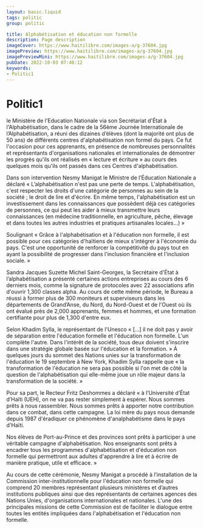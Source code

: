 ```yaml
---
layout: basic.liquid
tags: politic
group: politic

title: Alphabétisation et éducation non formelle
description: Page description
imageCover: https://www.haitilibre.com/images-a/g-37604.jpg
imagePreview: https://www.haitilibre.com/images-a/g-37604.jpg
imagePreviewMini: https://www.haitilibre.com/images-a/g-37604.jpg
pubDate: 2022-10-03 07:48:12
keywords:
- Politic1
---
```


# Politic1

le Ministère de l'Education Nationale via son Secrétariat d'État à l'Alphabétisation, dans le cadre de la 56ème Journée Internationale de l’Alphabétisation, a réuni des dizaines d’élèves (dont la majorité ont plus de 50 ans) de différents centres d'alphabétisation non formel du pays. Ce fut l'occasion pour ces apprenants, en présence de nombreuses personnalités et représentants d'organisations nationales et internationales de démontrer les progrès qu'ils ont réalisés en « lecture et écriture » au cours des quelques mois qu'ils ont passés dans ces Centres d'alphabétisation.

Dans son intervention Nesmy Manigat le Ministre de l’Éducation Nationale a déclaré « L’alphabétisation n'est pas une perte de temps. L'alphabétisation, c'est respecter les droits d'une catégorie de personnes au sein de la société ; le droit de lire et d'écrire. En même temps, l'alphabétisation est un investissement dans les connaissances que possèdent déjà ces catégories de personnes, ce qui peut les aider à mieux transmettre leurs connaissances (en médecine traditionnelle, en agriculture, pêche, élevage et dans toutes les autres industries et pratiques artisanales locales…) »

Soulignant « Grâce à l'alphabétisation et à l'éducation non formelle, il est possible pour ces catégories d'haïtiens de mieux s'intégrer à l'économie du pays. C'est une opportunité de renforcer la compétitivité du pays tout en ayant la possibilité de progresser dans l'inclusion financière et l'inclusion sociale. »

Sandra Jacques Suzette Michel Saint-Georges, la Secrétaire d'État à l’alphabétisation a présenté certaines actions entreprises au cours des 6 derniers mois, comme la signature de protocoles avec 22 associations afin d'ouvrir 1,300 classes alpha. Au cours de cette même période, le Bureau a réussi à former plus de 300 moniteurs et superviseurs dans les départements de Grand’Anse, du Nord, du Nord-Ouest et de l'Ouest où ils ont évalué près de 2,000 apprenants, femmes et hommes, et une formation certifiante pour plus de 1,300 d'entre eux.

Selon Khadim Sylla, le représentant de l'Unesco « […] il ne doit pas y avoir de séparation entre l'éducation formelle et l'éducation non formelle. L'un complète l'autre. Dans l'intérêt de la société, tous deux doivent s'inscrire dans une stratégie globale basée sur l'éducation et la formation. » À quelques jours du sommet des Nations unies sur la transformation de l'éducation le 19 septembre à New York, Khadim Sylla rappelle que « la transformation de l'éducation ne sera pas possible si l'on met de côté la question de l'alphabétisation qui elle-même joue un rôle majeur dans la transformation de la société. »

Pour sa part, le Recteur Fritz Deshommes a déclaré « à l’Université d’État d’Haïti (UEH), on ne va pas rester simplement à espérer. Nous sommes prêts à nous rassembler. Nous sommes prêts à apporter notre contribution dans ce combat, dans cette campagne. La loi mère du pays nous demande depuis 1987 d'éradiquer ce phénomène d'analphabétisme dans le pays d'Haïti.

Nos élèves de Port-au-Prince et des provinces sont prêts à participer à une véritable campagne d'alphabétisation. Nos enseignants sont prêts à encadrer tous les programmes d'alphabétisation et d'éducation non formelle qui permettront aux adultes d'apprendre à lire et à écrire de manière pratique, utile et efficace. »

Au cours de cette cérémonie, Nesmy Manigat a procédé à l’installation de la Commission inter-institutionnelle pour l'éducation non formelle qui comprend 20 membres représentant plusieurs ministères et d’autres institutions publiques ainsi que des représentants de certaines agences des Nations Unies, d'organisations internationales et nationales. L'une des principales missions de cette Commission est de faciliter le dialogue entre toutes les entités impliquées dans l'alphabétisation et l'éducation non formelle.